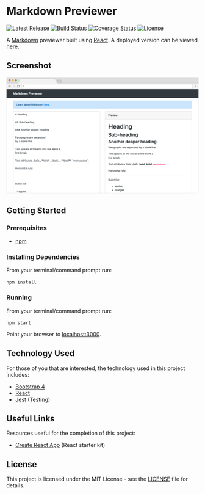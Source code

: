 # Markdown Previewer

[![Latest Release](https://img.shields.io/github/release/vanillaSlice/MarkdownPreviewer.svg)](https://github.com/vanillaSlice/MarkdownPreviewer/releases/latest)
[![Build Status](https://img.shields.io/travis/vanillaSlice/MarkdownPreviewer/master.svg)](https://travis-ci.org/vanillaSlice/MarkdownPreviewer)
[![Coverage Status](https://img.shields.io/coveralls/github/vanillaSlice/MarkdownPreviewer/master.svg)](https://coveralls.io/github/vanillaSlice/MarkdownPreviewer?branch=master)
[![License](https://img.shields.io/github/license/vanillaSlice/MarkdownPreviewer.svg)](LICENSE)

A [Markdown](https://github.com/adam-p/markdown-here/wiki/Markdown-Cheatsheet) previewer built
using [React](https://reactjs.org/). A deployed version can be viewed
[here](https://vanillaslice.github.io/MarkdownPreviewer/).

## Screenshot

![Screenshot](/images/screenshot-1.png)

## Getting Started

### Prerequisites

* [npm](https://www.npmjs.com/)

### Installing Dependencies

From your terminal/command prompt run:

```
npm install
```

### Running

From your terminal/command prompt run:

```
npm start
```

Point your browser to [localhost:3000](http://localhost:3000).

## Technology Used

For those of you that are interested, the technology used in this project includes:

* [Bootstrap 4](https://getbootstrap.com/docs/4.0/getting-started/introduction/)
* [React](https://reactjs.org/)
* [Jest](https://jestjs.io/) (Testing)

## Useful Links

Resources useful for the completion of this project:

* [Create React App](https://github.com/facebook/create-react-app) (React starter kit)

## License

This project is licensed under the MIT License - see the [LICENSE](LICENSE) file for details.
